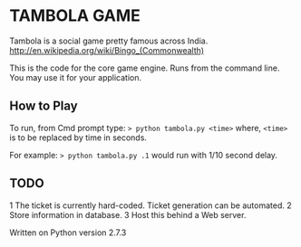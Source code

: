 TAMBOLA GAME
============

Tambola is a social game pretty famous across India. 
http://en.wikipedia.org/wiki/Bingo_(Commonwealth)

This is the code for the core game engine. Runs from the command line. You may use it for your application.


How to Play
-----------

To run, from Cmd prompt type: 
`> python tambola.py <time>`
where, `<time>` is to be replaced by time in seconds.

For example:
`> python tambola.py .1` 
would run with 1/10 second delay.


TODO
----
1 The ticket is currently hard-coded. Ticket generation can be automated.
2 Store information in database.
3 Host this behind a Web server.


Written on Python version 2.7.3
